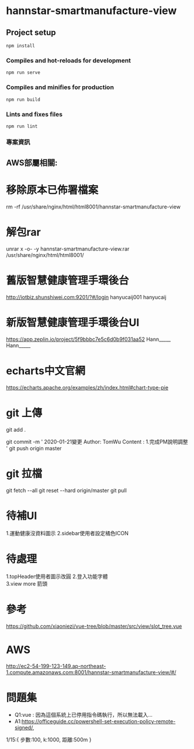 # hannstar-smartmanufacture-view

## Project setup
```
npm install
```

### Compiles and hot-reloads for development
```
npm run serve
```

### Compiles and minifies for production
```
npm run build
```

### Lints and fixes files
```
npm run lint
```

### 專案資訊
## AWS部屬相關:
# 移除原本已佈署檔案
rm -rf /usr/share/nginx/html/html8001/hannstar-smartmanufacture-view  
# 解包rar
unrar x -o- -y hannstar-smartmanufacture-view.rar   /usr/share/nginx/html/html8001/

# 舊版智慧健康管理手環後台
http://iotbiz.shunshiwei.com:9201/?#/login
hanyucaij001
hanyucaij

# 新版智慧健康管理手環後台UI
https://app.zeplin.io/project/5f9bbbc7e5c6d0b9f031aa52
Hann_____
Hann_____

# echarts中文官網
https://echarts.apache.org/examples/zh/index.html#chart-type-pie

# git 上傳
git add .

git commit -m '
2020-01-21變更
Author: TomWu
Content :
1.完成PM說明調整
'
git push origin master

# git 拉檔
git fetch --all
git reset --hard origin/master
git pull


# 待補UI
1.運動健康沒資料圖示
2.sidebar使用者設定橘色ICON

# 待處理
1.topHeader使用者圖示改圓
2.登入功能字體  
3.view more 箭頭

# 參考
https://github.com/xiaoniezi/vue-tree/blob/master/src/view/slot_tree.vue


# AWS
http://ec2-54-199-123-149.ap-northeast-1.compute.amazonaws.com:8001/hannstar-smartmanufacture-view/#/


# 問題集
* Q1:vue : 因為這個系統上已停用指令碼執行，所以無法載入...
* A1:https://officeguide.cc/powershell-set-execution-policy-remote-signed/,



1/15:{
步數:100,
k:1000,
距離:500m
}